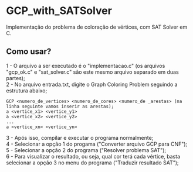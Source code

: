 # GCP_with_SATSolver
Implementação do problema de coloração de vértices, com SAT Solver em C.

## Como usar? 
1 - O arquivo a ser executado é o "implementacao.c" (os arquivos "gcp_ok.c" e "sat_solver.c" são este mesmo arquivo separado em duas partes);  
2 - No arquivo entrada.txt, digite o Graph Coloring Problem seguindo a estrutura abaixo;  
  
    GCP <numero_de_vertices> <numero_de_cores> <numero_de _arestas> (na linha seguinte vamos inserir as arestas);    
    a <vertice_x1> <vertice_y1>  
    a <vertice_x2> <vertice_y2>  
    ...  
    a <vertice_xn> <vertice_yn>  
  
3 - Após isso, compilar e executar o programa normalmente;  
4 - Selecionar a opção 1 do progama ("Converter arquivo GCP para CNF");  
5 - Selecionar a opção 2 do programa ("Resolver problema SAT");  
6 - Para visualizar o resultado, ou seja, qual cor terá cada vértice, basta selecionar a opção 3 no menu do programa ("Traduzir resultado SAT");
    
